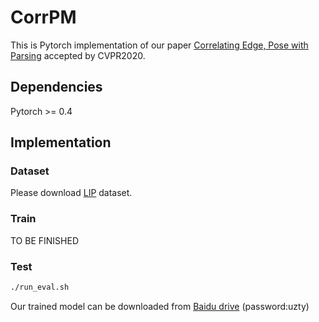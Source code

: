 # CorrPM
This is Pytorch implementation of our paper [Correlating Edge, Pose with Parsing](https://arxiv.org/pdf/2005.01431.pdf) accepted by CVPR2020.

## Dependencies
Pytorch >= 0.4

## Implementation
### Dataset
Please download [LIP](http://sysu-hcp.net/lip/overview.php) dataset.
### Train
TO BE FINISHED

### Test
```bash
./run_eval.sh
```
Our trained model can be downloaded from [Baidu drive](https://pan.baidu.com/s/1XEXfR7--9eqUIn_LnJTlYA) (password:uzty) 

